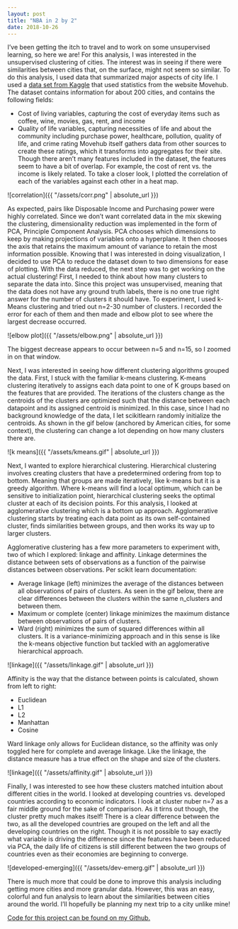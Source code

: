 ```yaml
---
layout: post
title: "NBA in 2 by 2"
date: 2018-10-26
---
```


I’ve been getting the itch to travel and to work on some unsupervised learning, so here we are! For this analysis, I was interested in the unsupervised clustering of cities. The interest was in seeing if there were similarities between cities that, on the surface, might not seem so similar. 
To do this analysis, I used data that summarized major aspects of city life. I used a [data set from Kaggle](https://www.kaggle.com/jonathanbouchet/clustering-cities-data/data) that used statistics from the website Movehub. The dataset contains information for about 200 cities, and contains the following fields: 
* Cost of living variables, capturing the cost of everyday items such as coffee, wine, movies, gas, rent, and income 
* Quality of life variables, capturing necessities of life and about the community including purchase power, healthcare, pollution, quality of life, and crime rating
Movehub itself gathers data from other sources to create these ratings, which it transforms into aggregates for their site. Though there aren’t many features included in the dataset, the features seem to have a bit of overlap. For example, the cost of rent vs. the income is likely related. To take a closer look, I plotted the correlation of each of the variables against each other in a heat map. 

![correlation]({{ "/assets/corr.png" | absolute_url }})

As expected, pairs like Disposable Income and Purchasing power were highly correlated. Since we don’t want correlated data in the mix skewing the clustering, dimensionality reduction was implemented in the form of PCA, Principle Component Analysis. PCA chooses which dimensions to keep by making projections of variables onto a hyperplane. It then chooses the axis that retains the maximum amount of variance to retain the most information possible.
Knowing that I was interested in doing visualization, I decided to use PCA to reduce the dataset down to two dimensions for ease of plotting. 
With the data reduced, the next step was to get working on the actual clustering! First, I needed to think about how many clusters to separate the data into. Since this project was unsupervised, meaning that the data does not have any ground truth labels, there is no one true right answer for the number of clusters it should have. To experiment, I used k-Means clustering and tried out n=2-30 number of clusters. I recorded the error for each of them and then made and elbow plot to see where the largest decrease occurred. 

![elbow plot]({{ "/assets/elbow.png" | absolute_url }})

The biggest decrease appears to occur between n=5 and n=15, so I zoomed in on that window. 

Next, I was interested in seeing how different clustering algorithms grouped the data. First, I stuck with the familiar k-means clustering. K-means clustering iteratively to assigns each data point to one of K groups based on the features that are provided. The iterations of the clusters change as the centroids of the clusters are optimized such that the distance between each datapoint and its assigned centroid is minimized. In this case, since I had no background knowledge of the data, I let scikitlearn randomly initialize the centroids. As shown in the gif below (anchored by American cities, for some context), the clustering can change a lot depending on how many clusters there are.  

![k means]({{ "/assets/kmeans.gif" | absolute_url }})

Next, I wanted to explore hierarchical clustering. Hierarchical clustering involves creating clusters that have a predetermined ordering from top to bottom. Meaning that groups are made iteratively, like k-means but it is a greedy algorithm. Where k-means will find a local optimum, which can be sensitive to initialization point, hierarchical clustering seeks the optimal cluster at each of its decision points. For this analysis, I looked at agglomerative clustering which is a bottom up approach. Agglomerative clustering starts by treating each data point as its own self-contained cluster, finds similarities between groups, and then works its way up to larger clusters. 

Agglomerative clustering has a few more parameters to experiment with, two of which I explored: linkage and affinity. Linkage determines the distance between sets of observations as a function of the pairwise distances between observations. Per scikit learn documentation: 
* Average linkage (left) minimizes the average of the distances between all observations of pairs of clusters.
As seen in the gif below, there are clear differences between the clusters within the same n_clusters and between them. 
* Maximum or complete (center) linkage minimizes the maximum distance between observations of pairs of clusters.
* Ward (right) minimizes the sum of squared differences within all clusters. It is a variance-minimizing approach and in this sense is like the k-means objective function but tackled with an agglomerative hierarchical approach.

![linkage]({{ "/assets/linkage.gif" | absolute_url }})

Affinity is the way that the distance between points is calculated, shown from left to right: 
* Euclidean
* L1
* L2
* Manhattan
* Cosine

Ward linkage only allows for Euclidean distance, so the affinity was only toggled here for complete and average linkage. Like the linkage, the distance measure has a true effect on the shape and size of the clusters. 

![linkage]({{ "/assets/affinity.gif" | absolute_url }})

Finally, I was interested to see how these clusters matched intuition about different cities in the world. I looked at developing countries vs. developed countries according to economic indicators. I look at cluster nuber n=7 as a fair middle ground for the sake of comparison. As it tirns out though, the cluster pretty much makes itself! There is a clear difference between the two, as all the developed countries are grouped on the left and all the developing countries on the right. Though it is not possible to say exactly what variable is driving the difference since the features have been reduced via PCA, the daily life of citizens is still different between the two groups of countries even as their economies are beginning to converge. 

![developed-emerging]({{ "/assets/dev-emerg.gif" | absolute_url }})

There is much more that could be done to improve this analysis including getting more cities and more granular data. However, this was an easy, colorful and fun analysis to learn about the similarities between cities around the world. I’ll hopefully be planning my next trip to a city unlike mine! 

[Code for this project can be found on my Github.](https://github.com/ashleyajohn/city-cluster)
